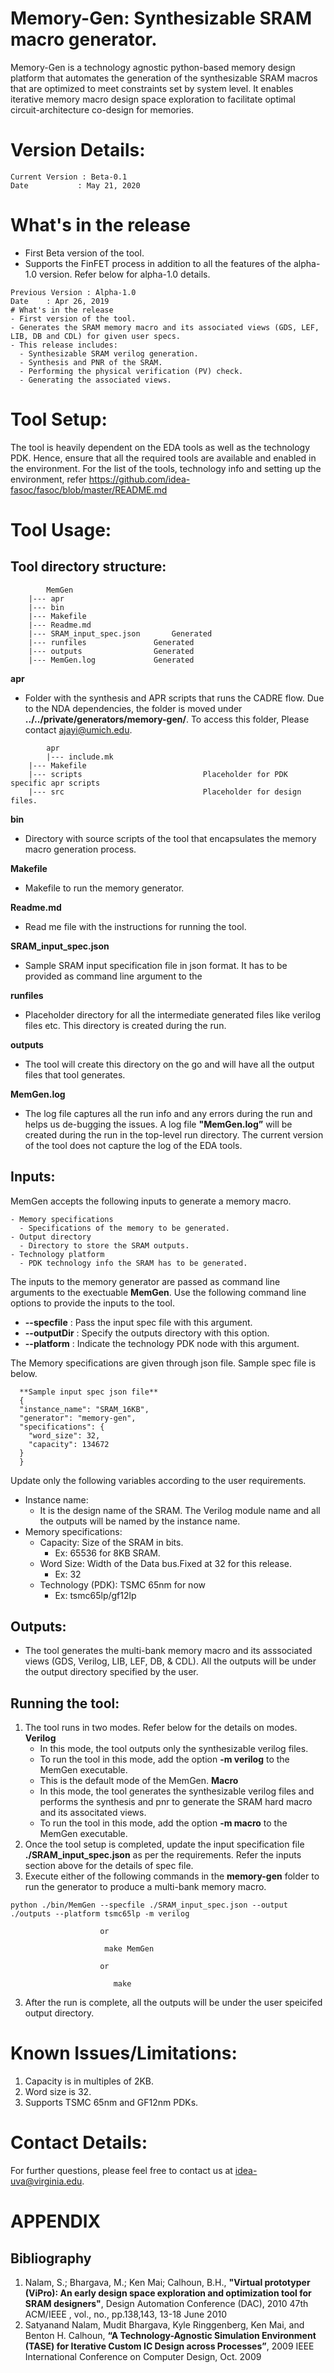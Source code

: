 # Memory-Gen: Synthesizable SRAM macro generator. 
Memory-Gen is a technology agnostic python-based memory design platform that automates the generation of the synthesizable SRAM macros that are optimized to meet constraints set by system level. It enables iterative memory macro design space exploration to facilitate optimal circuit-architecture co-design for memories.

# Version Details:
```
Current Version : Beta-0.1
Date           : May 21, 2020
```
# What's in the release
- First Beta version of the tool.
- Supports the FinFET process in addition to all the features of the alpha-1.0 version. Refer below for alpha-1.0 details.
```
Previous Version : Alpha-1.0                                                             
Date    : Apr 26, 2019 
# What's in the release
- First version of the tool. 
- Generates the SRAM memory macro and its associated views (GDS, LEF, LIB, DB and CDL) for given user specs.
- This release includes:
  - Synthesizable SRAM verilog generation.
  - Synthesis and PNR of the SRAM.
  - Performing the physical verification (PV) check.
  - Generating the associated views.
```
# Tool Setup:
The tool is heavily dependent on the EDA tools as well as the technology PDK. Hence, ensure that all the required tools are available and enabled in the environment. For the list of the tools, technology info and setting up the environment, refer https://github.com/idea-fasoc/fasoc/blob/master/README.md

# Tool Usage:

## Tool directory structure:
```
        MemGen
	|--- apr
	|--- bin
	|--- Makefile   
	|--- Readme.md        
	|--- SRAM_input_spec.json 		Generated
	|--- runfiles				Generated
	|--- outputs				Generated
	|--- MemGen.log				Generated 

```
  __apr__

  - Folder with the synthesis and APR scripts that runs the CADRE flow. Due to the NDA dependencies, the folder is moved under  **../../private/generators/memory-gen/**. To access this folder, Please contact ajayi@umich.edu.
```
        apr
        |--- include.mk
	|--- Makefile
	|--- scripts                           Placeholder for PDK specific apr scripts
	|--- src                               Placeholder for design files.
```
  __bin__

  - Directory with source scripts of the tool that encapsulates the memory macro generation process. 

  __Makefile__

  - Makefile to run the memory generator.

  __Readme.md__

  - Read me file with the instructions for running the tool.

  __SRAM_input_spec.json__

  - Sample SRAM input specification file in json format. It has to be provided as command line argument to the 

  __runfiles__

  - Placeholder directory for all the intermediate generated files like verilog files etc. This directory is created during the run. 

  __outputs__

  - The tool will create this directory on the go and will have all the output files that tool generates.

  __MemGen.log__

  - The log file captures all the run info and any errors during the run and helps us de-bugging the issues. A log file **"MemGen.log”** will be created during the run in the top-level run directory. The current version of the tool does not capture the log of the EDA tools. 

## Inputs:
MemGen accepts the following inputs to generate a memory macro.
```
- Memory specifications
  - Specifications of the memory to be generated. 
- Output directory
  - Directory to store the SRAM outputs.
- Technology platform
  - PDK technology info the SRAM has to be generated. 
```
The inputs to the memory generator are passed as command line arguments to the exectuable **MemGen**. Use the following command line options to provide the inputs to the tool. 
- **--specfile**  : Pass the input spec file with this argument.
- **--outputDir** : Specify the outputs directory with this option.
- **--platform**  : Indicate the technology PDK node with this argument.

The Memory specifications are given through json file. Sample spec file is below. 
```
  **Sample input spec json file**
  {
  "instance_name": "SRAM_16KB",
  "generator": "memory-gen",
  "specifications": {
    "word_size": 32,
    "capacity": 134672
  }
  }
```
Update only the following variables according to the user requirements. 
  - Instance name: 
    - It is the design name of the SRAM. The Verilog module name and all the outputs will be named by the instance name. 
  - Memory specifications:
    - Capacity: Size of the SRAM in bits. 
      - Ex: 65536 for 8KB SRAM.
    - Word Size: Width of the Data bus.Fixed at 32 for this release. 
      - Ex: 32
    - Technology (PDK): TSMC 65nm for now 
      - Ex: tsmc65lp/gf12lp

## Outputs:
 - The tool generates the multi-bank memory macro and its asssociated views (GDS, Verilog, LIB, LEF, DB, & CDL). All the outputs will be under the output directory specified by the user.
   
## Running the tool:
1. The tool runs in two modes. Refer below for the details on modes.
   __Verilog__
     - In this mode, the tool outputs only the synthesizable verilog files.
     - To run the tool in this mode, add the option **-m verilog** to the MemGen executable. 
     - This is the default mode of the MemGen.
   __Macro__
     - In this mode, the tool generates the synthesizable verilog files and performs the synthesis and pnr to generate the SRAM hard macro and its associtated views.
     - To run the tool in this mode, add the option **-m macro** to the MemGen executable.
2. Once the tool setup is completed, update the input specification file **./SRAM_input_spec.json** as per the requirements. Refer the inputs section above for the details of spec file. 
3. Execute either of the following commands in the **memory-gen** folder to run the generator to produce a multi-bank memory macro.

```
python ./bin/MemGen --specfile ./SRAM_input_spec.json --output ./outputs --platform tsmc65lp -m verilog

					or
				    
				     make MemGen
				     
					or
					
				       make
``` 
3. After the run is complete, all the outputs will be under the user speicifed output directory. 
 
# Known Issues/Limitations:
1. Capacity is in multiples of 2KB. 
2. Word size is 32.
3. Supports TSMC 65nm and GF12nm PDKs.

# Contact Details:
For further questions, please feel free to contact us at idea-uva@virginia.edu.

# APPENDIX
## Bibliography
1. Nalam, S.; Bhargava, M.; Ken Mai; Calhoun, B.H., **"Virtual prototyper (ViPro): An early design space exploration and optimization tool for SRAM designers"**, Design Automation Conference (DAC), 2010 47th ACM/IEEE , vol., no., pp.138,143, 13-18 June 2010 
2. Satyanand Nalam, Mudit Bhargava, Kyle Ringgenberg, Ken Mai, and Benton H. Calhoun, **“A Technology-Agnostic Simulation Environment (TASE) for Iterative Custom IC Design across Processes”**, 2009 IEEE International Conference on Computer Design, Oct. 2009


